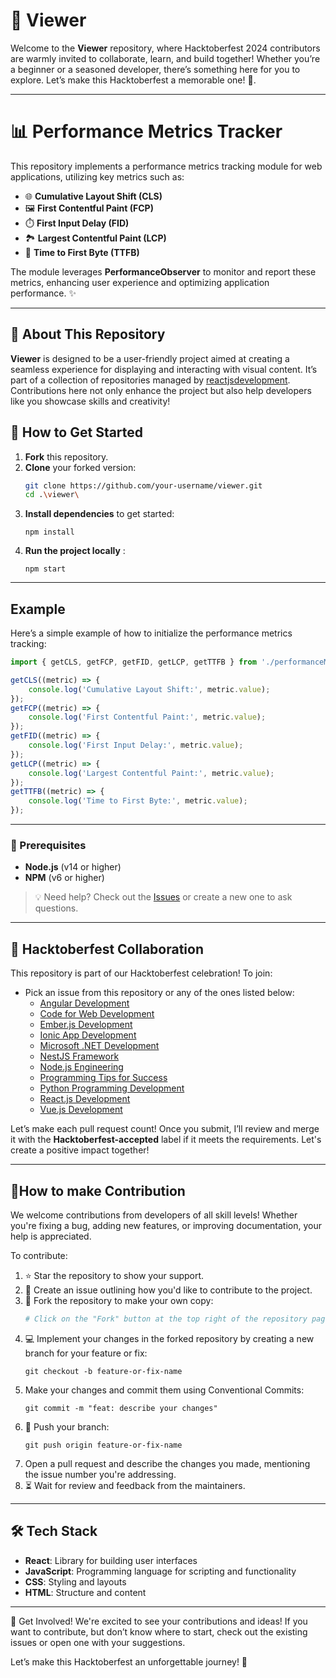 # 📸 Viewer

Welcome to the **Viewer** repository, where Hacktoberfest 2024 contributors are warmly invited to collaborate, learn, and build together! Whether you’re a beginner or a seasoned developer, there’s something here for you to explore. Let’s make this Hacktoberfest a memorable one! 🎉.

---

# 📊 Performance Metrics Tracker

This repository implements a performance metrics tracking module for web applications, utilizing key metrics such as:

- 🌐 **Cumulative Layout Shift (CLS)**
- 🖼️ **First Contentful Paint (FCP)**
- ⏱️ **First Input Delay (FID)**
- 🏞️ **Largest Contentful Paint (LCP)**
- 🚀 **Time to First Byte (TTFB)**

The module leverages **PerformanceObserver** to monitor and report these metrics, enhancing user experience and optimizing application performance. ✨

---

## 👋 About This Repository

**Viewer** is designed to be a user-friendly project aimed at creating a seamless experience for displaying and interacting with visual content. It’s part of a collection of repositories managed by [reactjsdevelopment](https://github.com/reactjsdevelopment). Contributions here not only enhance the project but also help developers like you showcase skills and creativity!

## 🚀 How to Get Started

1. **Fork** this repository.
2. **Clone** your forked version:  
   ```bash
   git clone https://github.com/your-username/viewer.git
   cd .\viewer\
3. **Install dependencies** to get started:
   ```
   npm install
   ```
4. **Run the project locally** :
   ```
   npm start
   ```
---
## Example

Here’s a simple example of how to initialize the performance metrics tracking:

```javascript
import { getCLS, getFCP, getFID, getLCP, getTTFB } from './performanceMetrics';

getCLS((metric) => {
    console.log('Cumulative Layout Shift:', metric.value);
});
getFCP((metric) => {
    console.log('First Contentful Paint:', metric.value);
});
getFID((metric) => {
    console.log('First Input Delay:', metric.value);
});
getLCP((metric) => {
    console.log('Largest Contentful Paint:', metric.value);
});
getTTFB((metric) => {
    console.log('Time to First Byte:', metric.value);
});
  ```
---
   ### 📌 Prerequisites
- **Node.js** (v14 or higher)
- **NPM** (v6 or higher)

> 💡 Need help? Check out the [Issues](https://github.com/reactjsdevelopment/viewer/issues) or create a new one to ask questions.

---
## 🌟 Hacktoberfest Collaboration

This repository is part of our Hacktoberfest celebration! To join:

- Pick an issue from this repository or any of the ones listed below:
  - [Angular Development](https://github.com/angulardevelopment)
  - [Code for Web Development](https://github.com/codeforwebdevelopment)
  - [Ember.js Development](https://github.com/emberjsdevelopment)
  - [Ionic App Development](https://github.com/ionicappdevelopment)
  - [Microsoft .NET Development](https://github.com/microsoftdotnetdevelopment)
  - [NestJS Framework](https://github.com/NestJS-framework)
  - [Node.js Engineering](https://github.com/NodeJSEngineering)
  - [Programming Tips for Success](https://github.com/Programming-Tips-for-Success)
  - [Python Programming Development](https://github.com/pythonprogramming-development)
  - [React.js Development](https://github.com/reactjsdevelopment)
  - [Vue.js Development](https://github.com/vuejsdevelopment)

Let’s make each pull request count! Once you submit, I’ll review and merge it with the **Hacktoberfest-accepted** label if it meets the requirements. Let's create a positive impact together!

---
## 🤝How to make Contribution

We welcome contributions from developers of all skill levels! Whether you're fixing a bug, adding new features, or improving documentation, your help is appreciated. 

To contribute:

1. ⭐ Star the repository to show your support.
2. 📝 Create an issue outlining how you'd like to contribute to the project.
3. 🍴 Fork the repository to make your own copy:
   ```sh
   # Click on the "Fork" button at the top right of the repository page
4. 💻 Implement your changes in the forked repository by creating a new branch for your feature or fix:
   ```
   git checkout -b feature-or-fix-name
   ```
5. Make your changes and commit them using Conventional Commits:
   ```
   git commit -m "feat: describe your changes"
   ```
6. 🔄 Push your branch:
   ```
   git push origin feature-or-fix-name
   ```
7. Open a pull request and describe the changes you made, mentioning the issue number you're addressing.
8. ⏳ Wait for review and feedback from the maintainers.

---
   ## 🛠 Tech Stack

- **React**: Library for building user interfaces
- **JavaScript**: Programming language for scripting and functionality
- **CSS**: Styling and layouts
- **HTML**: Structure and content

---
🎉 Get Involved!
We're excited to see your contributions and ideas! If you want to contribute, but don’t know where to start, check out the existing issues or open one with your suggestions.

Let’s make this Hacktoberfest an unforgettable journey! 🚀
